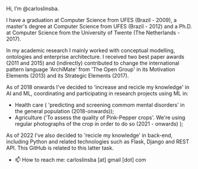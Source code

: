  Hi, I’m @carloslinsba. 

I have a graduation at Computer Science from UFES (Brazil - 2009), a master's degree at Computer Science from UFES (Brazil - 2012) and a Ph.D. at Computer Science from the University of Twente (The Netherlands - 2017).


In my academic research I mainly worked with conceptual modelling, ontologies and enterprise architecture.  I received two best paper awards (2011 and 2015) and (indirectly) contributed to change the international pattern language 'ArchiMate' from 'The Open Group' in its Motivation Elements (2013) and its Strategic Elements (2017). 
 
As of 2018 onwards I've decided to 'increase and recicle my knowledge' in AI and ML, coordinating and participating in research projects using ML in:
- Health care ( 'predicting and screening commom mental disorders' in the general population (2018-onwards)); 
- Agriculture ('To assess the quality of Pink-Pepper crops'.  We're using regular photographs of the crop in order to do so (2021 - onwards) );

As of 2022 I've also decided to 'recicle my knowledge' in back-end, including Python and related technologies such as Flask, Django and REST API. 
This GitHub is related to this latter task.


 
- 📫 How to reach me: carloslinsba [at] gmail [dot] com


